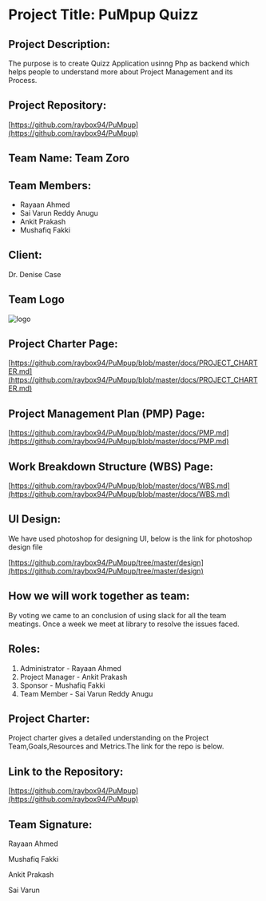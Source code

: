 # Project Title: PuMpup Quizz

## Project Description:

The purpose is to create Quizz Application usinng Php as backend which helps people to understand more about Project Management and its Process.

## Project Repository:

[https://github.com/raybox94/PuMpup](https://github.com/raybox94/PuMpup)

## Team Name: Team Zoro

## Team Members:

- Rayaan Ahmed
- Sai Varun Reddy Anugu
- Ankit Prakash
- Mushafiq Fakki

## Client:

Dr. Denise Case

## Team Logo

![logo](images/logo.png)

## Project Charter Page:

[https://github.com/raybox94/PuMpup/blob/master/docs/PROJECT_CHARTER.md](https://github.com/raybox94/PuMpup/blob/master/docs/PROJECT_CHARTER.md)

## Project Management Plan (PMP) Page:

[https://github.com/raybox94/PuMpup/blob/master/docs/PMP.md](https://github.com/raybox94/PuMpup/blob/master/docs/PMP.md)

## Work Breakdown Structure (WBS) Page:

[https://github.com/raybox94/PuMpup/blob/master/docs/WBS.md](https://github.com/raybox94/PuMpup/blob/master/docs/WBS.md)

## UI Design:

We have used photoshop for designing UI, below is the link for photoshop design file

[https://github.com/raybox94/PuMpup/tree/master/design](https://github.com/raybox94/PuMpup/tree/master/design)

## How we will work together as team:

By voting we came to  an conclusion of using slack for all the team meatings. Once a week we meet at library to resolve the issues faced.

## Roles:

1. Administrator - Rayaan Ahmed
2. Project Manager - Ankit Prakash
3. Sponsor - Mushafiq Fakki
4. Team Member - Sai Varun Reddy Anugu

## Project Charter:

Project charter gives a detailed understanding on the Project Team,Goals,Resources and Metrics.The link for the repo is below. 

## Link to the Repository:

[https://github.com/raybox94/PuMpup](https://github.com/raybox94/PuMpup)

## Team Signature:

Rayaan Ahmed

Mushafiq Fakki

Ankit Prakash

Sai Varun
